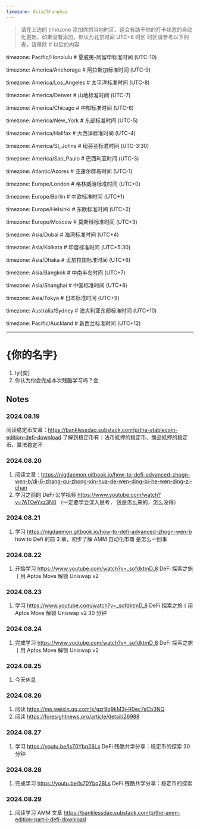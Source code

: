 ```yaml
---
timezone: Asia/Shanghai
---
```


> 请在上边的 timezone 添加你的当地时区，这会有助于你的打卡状态的自动化更新，如果没有添加，默认为北京时间 UTC+8 时区
> 时区请参考以下列表，请移除 # 以后的内容

timezone: Pacific/Honolulu # 夏威夷-阿留申标准时间 (UTC-10)

timezone: America/Anchorage # 阿拉斯加标准时间 (UTC-9)

timezone: America/Los_Angeles # 太平洋标准时间 (UTC-8)

timezone: America/Denver # 山地标准时间 (UTC-7)

timezone: America/Chicago # 中部标准时间 (UTC-6)

timezone: America/New_York # 东部标准时间 (UTC-5)

timezone: America/Halifax # 大西洋标准时间 (UTC-4)

timezone: America/St_Johns # 纽芬兰标准时间 (UTC-3:30)

timezone: America/Sao_Paulo # 巴西利亚时间 (UTC-3)

timezone: Atlantic/Azores # 亚速尔群岛时间 (UTC-1)

timezone: Europe/London # 格林威治标准时间 (UTC+0)

timezone: Europe/Berlin # 中欧标准时间 (UTC+1)

timezone: Europe/Helsinki # 东欧标准时间 (UTC+2)

timezone: Europe/Moscow # 莫斯科标准时间 (UTC+3)

timezone: Asia/Dubai # 海湾标准时间 (UTC+4)

timezone: Asia/Kolkata # 印度标准时间 (UTC+5:30)

timezone: Asia/Dhaka # 孟加拉国标准时间 (UTC+6)

timezone: Asia/Bangkok # 中南半岛时间 (UTC+7)

timezone: Asia/Shanghai # 中国标准时间 (UTC+8)

timezone: Asia/Tokyo # 日本标准时间 (UTC+9)

timezone: Australia/Sydney # 澳大利亚东部标准时间 (UTC+10)

timezone: Pacific/Auckland # 新西兰标准时间 (UTC+12)

---

# {你的名字}

1. Iyi[奕]
2. 你认为你会完成本次残酷学习吗？会

## Notes

<!-- Content_START -->

### 2024.08.19

阅读稳定币文章：https://banklessdao.substack.com/p/the-stablecoin-edition-defi-download
了解到稳定币有：法币抵押的稳定币、商品抵押的稳定币、算法稳定不

### 2024.08.20

1. 阅读文章：https://nigdaemon.gitbook.io/how-to-defi-advanced-zhogn-wen-b/di-6-zhang-qu-zhong-xin-hua-de-wen-ding-bi-he-wen-ding-zi-chan
2. 学习之前的 DeFi 公学视频 https://www.youtube.com/watch?v=7ATOeYxz3N0 （一定要学会深入思考， 钱是怎么来的，怎么没得）

### 2024.08.21

1. 学习 https://nigdaemon.gitbook.io/how-to-defi-advanced-zhogn-wen-b how to Defi 的前 3 章，初步了解 AMM 自动化市商 是怎么一回事

### 2024.08.22

1. 开始学习 https://www.youtube.com/watch?v=_sofdktmD_8 DeFi 探索之旅丨用 Aptos Move 解锁 Uniswap v2

### 2024.08.23

1. 学习 https://www.youtube.com/watch?v=_sofdktmD_8 DeFi 探索之旅丨用 Aptos Move 解锁 Uniswap v2  30 分钟

### 2024.08.24

1. 完成学习 https://www.youtube.com/watch?v=_sofdktmD_8 DeFi 探索之旅丨用 Aptos Move 解锁 Uniswap v2 

### 2024.08.25

1. 今天休息

### 2024.08.26

1. 阅读 https://mp.weixin.qq.com/s/gzr9q9kM3j-R0ec7sCb3NQ
2. 阅读 https://foresightnews.pro/article/detail/26988

### 2024.08.27

1. 学习 https://youtu.be/Is70Ybq28Ls DeFi 残酷共学分享：稳定币的探索 30 分钟

### 2024.08.28

1. 完成学习 https://youtu.be/Is70Ybq28Ls DeFi 残酷共学分享：稳定币的探索

### 2024.08.29

1. 阅读学习 AMM 文章 https://banklessdao.substack.com/p/the-amm-edition-part-i-defi-download

<!-- Content_END -->
